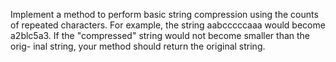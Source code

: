 Implement a method to perform basic string compression
using the counts of repeated characters. For example,
the string aabcccccaaa would become a2blc5a3.
If the "compressed" string would not become smaller
than the orig- inal string, your method should return the original string.
